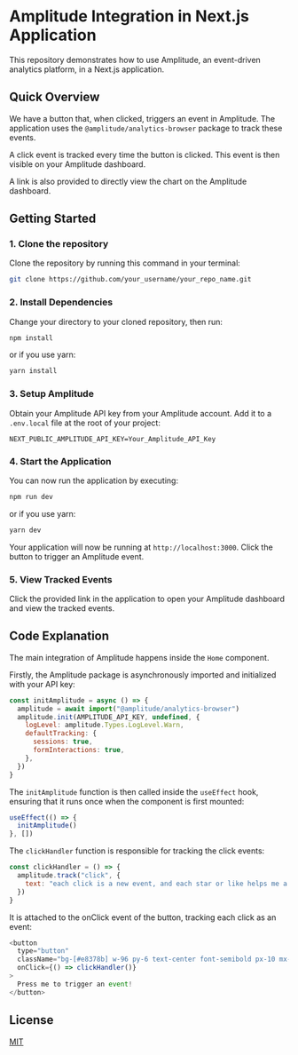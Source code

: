 # Amplitude Integration in Next.js Application

This repository demonstrates how to use Amplitude, an event-driven analytics platform, in a Next.js application. 

## Quick Overview

We have a button that, when clicked, triggers an event in Amplitude. The application uses the `@amplitude/analytics-browser` package to track these events. 

A click event is tracked every time the button is clicked. This event is then visible on your Amplitude dashboard. 

A link is also provided to directly view the chart on the Amplitude dashboard.

## Getting Started

### 1. Clone the repository

Clone the repository by running this command in your terminal:

```bash
git clone https://github.com/your_username/your_repo_name.git
```

### 2. Install Dependencies

Change your directory to your cloned repository, then run:

```bash
npm install
```

or if you use yarn:

```bash
yarn install
```

### 3. Setup Amplitude

Obtain your Amplitude API key from your Amplitude account. Add it to a `.env.local` file at the root of your project:

```env
NEXT_PUBLIC_AMPLITUDE_API_KEY=Your_Amplitude_API_Key
```

### 4. Start the Application

You can now run the application by executing:

```bash
npm run dev
```

or if you use yarn:

```bash
yarn dev
```

Your application will now be running at `http://localhost:3000`. Click the button to trigger an Amplitude event. 

### 5. View Tracked Events

Click the provided link in the application to open your Amplitude dashboard and view the tracked events.

## Code Explanation

The main integration of Amplitude happens inside the `Home` component. 

Firstly, the Amplitude package is asynchronously imported and initialized with your API key:

```js
const initAmplitude = async () => {
  amplitude = await import("@amplitude/analytics-browser")
  amplitude.init(AMPLITUDE_API_KEY, undefined, {
    logLevel: amplitude.Types.LogLevel.Warn,
    defaultTracking: {
      sessions: true,
      formInteractions: true,
    },
  })
}
```

The `initAmplitude` function is then called inside the `useEffect` hook, ensuring that it runs once when the component is first mounted:

```js
useEffect(() => {
  initAmplitude()
}, [])
```

The `clickHandler` function is responsible for tracking the click events:

```js
const clickHandler = () => {
  amplitude.track("click", {
    text: "each click is a new event, and each star or like helps me a lot!",
  })
}
```

It is attached to the onClick event of the button, tracking each click as an event:

```js
<button
  type="button"
  className="bg-[#e8378b] w-96 py-6 text-center font-semibold px-10 mx-auto rounded-xl hover:scale-95 active:scale-105 transition-all duration-100 ease-in-out"
  onClick={() => clickHandler()}
>
  Press me to trigger an event!
</button>
```
## License

[MIT](https://choosealicense.com/licenses/mit/)